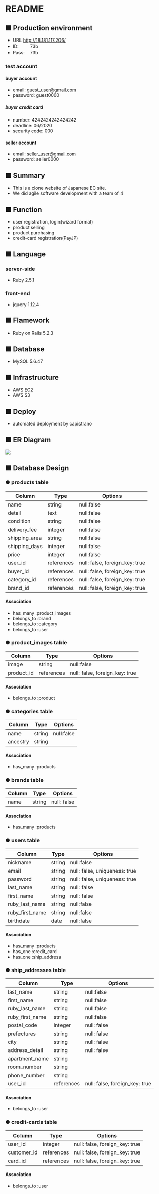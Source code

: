 # README

## ■ Production environment
- URL  http://18.181.117.206/
- ID: 　　 73b
- Pass: 　73b

### test account
#### buyer account
- email: guest_user@gmail.com
- password: guest0000
##### buyer credit card
- number: 4242424242424242
- deadline: 06/2020
- security code: 000

#### seller account
- email: seller_user@gmail.com
- password: seller0000


## ■ Summary
- This is a clone website of Japanese EC site.
- We did agile software development with a team of 4

## ■ Function
* user registration, login(wizard format)
* product selling
* product purchasing
* credit-card registration(PayJP)


## ■ Language
### server-side
* Ruby 2.5.1
### front-end
* jquery 1.12.4

## ■ Flamework
* Ruby on Rails 5.2.3

## ■ Database
* MySQL 5.6.47

## ■ Infrastructure
* AWS EC2
* AWS S3

## ■ Deploy
* automated deployment by capistrano

## ■ ER Diagram
![](https://i.gyazo.com/4af357ba9936aa0d2f9a3f6d5fc79c69.png)


## ■ Database Design

### ● products table
|Column|Type|Options|
|------|----|-------|
|name|string|null:false|
|detail|text|null:false|
|condition|string|null:false|
|delivery_fee|integer|null:false|
|shipping_area|string|null:false|
|shipping_days|integer|null:false| 
|price|integer|null:false|
|user_id|references|null: false, foreign_key: true|
|buyer_id|references|null: false, foreign_key: true|
|category_id|references|null: false, foreign_key: true|
|brand_id|references|null: false, foreign_key: true|
#### Association
- has_many :product_images
- belongs_to :brand
- belongs_to :category
- belongs_to :user

### ● product_images table
|Column|Type|Options|
|------|----|-------|
|image|string|null:false|
|product_id|references|null: false, foreign_key: true|
#### Association
- belongs_to :product

### ● categories table
|Column|Type|Options|
|------|----|-------|
|name|string|null:false|
|ancestry|string|
#### Association
- has_many :products

### ● brands table
|Column|Type|Options|
|------|----|-------|
|name|string|null: false|
#### Association
- has_many :products

### ● users table
|Column|Type|Options|
|------|----|-------|
|nickname|string|null:false|
|email|string|null: false, uniqueness: true|
|password|string|null: false, uniqueness: true|
|last_name|string|null: false|
|first_name|string|null: false|
|ruby_last_name|string|null:false|
|ruby_first_name|string|null:false|
|birthdate|date|null:false|
#### Association
- has_many :products
- has_one :credit_card
- has_one :ship_address

### ● ship_addresses table
|Column|Type|Options|
|------|----|-------|
|last_name|string|null:false|
|first_name|string|null:false|
|ruby_last_name|string|null:false|
|ruby_first_name|string|null:false|
|postal_code|integer|null: false| 
|prefectures|string|null: false|
|city|string|null: false|
|address_detail|string|null: false|
|apartment_name|string|
|room_number|string|
|phone_number|string|
|user_id|references|null: false, foreign_key: true|
#### Association
- belongs_to :user

### ● credit-cards table
|Column|Type|Options|
|------|----|-------|
|user_id|integer|null: false, foreign_key: true|
|customer_id|references|null: false, foreign_key: true|
|card_id|references|null: false, foreign_key: true|
#### Association
- belongs_to :user

